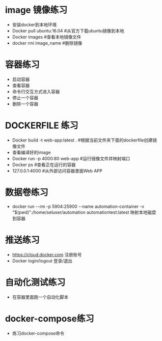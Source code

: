 # image 镜像练习
- 安装docker到本地环境
- Docker pull ubuntu:16.04  #从官方下载ubuntu镜像到本地
- Docker images                 #查看本地镜像文件
- docker rmi  image_name   #删除镜像

# 容器练习
- 启动容器
- 查看容器
- 命令行交互方式进入容器
- 停止一个容器
- 删除一个容器

# DOCKERFILE 练习
- Docker build -t web-app:latest .   #根据当前文件夹下面的dockerfile创建镜像文件
- 查看编译好的image
- Docker run -p 4000:80 web-app      #运行镜像文件并映射端口
- Docker ps                                   #查看正在运行的容器
- 127.0.0.1:4000                          #从外部访问容器里面Web APP

# 数据卷练习
- docker run --rm -p 5904:25900 --name automation-container -v "$(pwd)":/home/seluser/automation automationtest:latest  映射本地磁盘到容器

# 推送练习
- https://cloud.docker.com 注册账号
- Docker login/logout 登录/退出

# 自动化测试练习
- 在容器里面跑一个自动化脚本

# docker-compose练习
- 练习docker-compose命令
